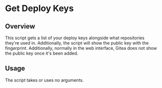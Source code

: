 # Get Deploy Keys

## Overview

This script gets a list of your deploy keys alongside what repositories they're used in. Additionally, the script will show the public key with the fingerprint. Additionally, normally in the web interface, Gitea does not show the public key once it's been added.

## Usage

The script takes or uses no arguments.

